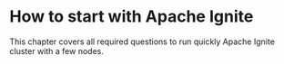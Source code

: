 # How to start with Apache Ignite

This chapter covers all required questions to run quickly Apache Ignite cluster with a few nodes.

